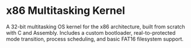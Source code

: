 # x86 Multitasking Kernel

A 32-bit multitasking OS kernel for the x86 architecture, built from scratch with C and Assembly.
Includes a custom bootloader, real-to-protected mode transition, process scheduling, and basic FAT16 filesystem support.